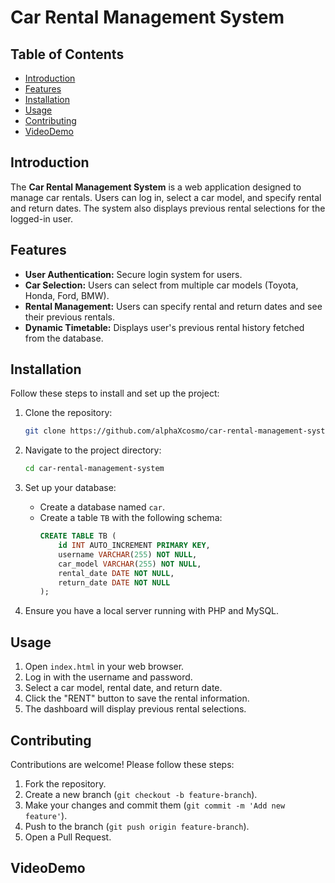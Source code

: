 # Car Rental Management System

## Table of Contents

- [Introduction](#introduction)
- [Features](#features)
- [Installation](#installation)
- [Usage](#usage)
- [Contributing](#contributing)
- [VideoDemo](#videodemo)

## Introduction

The **Car Rental Management System** is a web application designed to manage car rentals. Users can log in, select a car model, and specify rental and return dates. The system also displays previous rental selections for the logged-in user.

## Features

- **User Authentication:** Secure login system for users.
- **Car Selection:** Users can select from multiple car models (Toyota, Honda, Ford, BMW).
- **Rental Management:** Users can specify rental and return dates and see their previous rentals.
- **Dynamic Timetable:** Displays user's previous rental history fetched from the database.

## Installation

Follow these steps to install and set up the project:

1. Clone the repository:
    ```sh
    git clone https://github.com/alphaXcosmo/car-rental-management-system.git
    ```

2. Navigate to the project directory:
    ```sh
    cd car-rental-management-system
    ```

3. Set up your database:
    - Create a database named `car`.
    - Create a table `TB` with the following schema:
      ```sql
      CREATE TABLE TB (
          id INT AUTO_INCREMENT PRIMARY KEY,
          username VARCHAR(255) NOT NULL,
          car_model VARCHAR(255) NOT NULL,
          rental_date DATE NOT NULL,
          return_date DATE NOT NULL
      );
      ```

4. Ensure you have a local server running with PHP and MySQL.

## Usage

1. Open `index.html` in your web browser.
2. Log in with the username and password.
3. Select a car model, rental date, and return date.
4. Click the "RENT" button to save the rental information.
5. The dashboard will display previous rental selections.

## Contributing

Contributions are welcome! Please follow these steps:

1. Fork the repository.
2. Create a new branch (`git checkout -b feature-branch`).
3. Make your changes and commit them (`git commit -m 'Add new feature'`).
4. Push to the branch (`git push origin feature-branch`).
5. Open a Pull Request.

## VideoDemo


